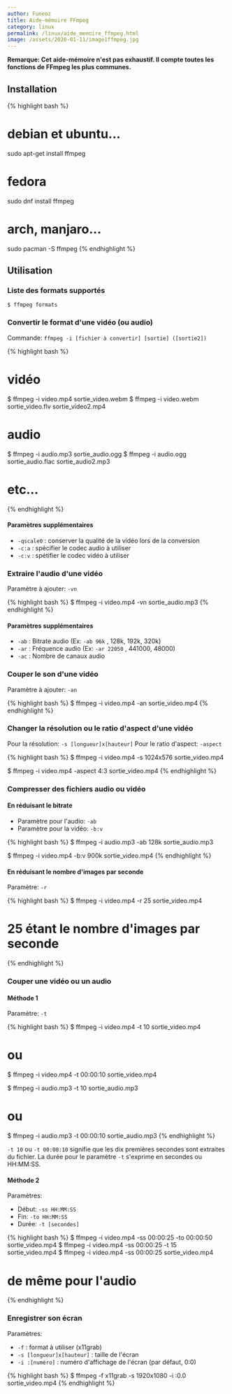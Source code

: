 ```yaml
---
author: Funeoz
title: Aide-mémoire FFmpeg
category: linux
permalink: /linux/aide_memoire_ffmpeg.html
image: /assets/2020-01-11/image1ffmpeg.jpg
---
```


**Remarque: Cet aide-mémoire n'est pas exhaustif. Il compte toutes les fonctions de FFmpeg les plus communes.**

## Installation

{% highlight bash %}
# debian et ubuntu...
sudo apt-get install ffmpeg
# fedora
sudo dnf install ffmpeg
# arch, manjaro...
sudo pacman -S ffmpeg
{% endhighlight %}

## Utilisation

### Liste des formats supportés

```$ ffmpeg formats```

### Convertir le format d'une vidéo (ou audio)

Commande: ```ffmpeg -i [fichier à convertir] [sortie] ([sortie2])```

{% highlight bash %}
# vidéo
$ ffmpeg -i video.mp4 sortie_video.webm
$ ffmpeg -i video.webm sortie_video.flv sortie_video2.mp4

# audio
$ ffmpeg -i audio.mp3 sortie_audio.ogg
$ ffmpeg -i audio.ogg sortie_audio.flac sortie_audio2.mp3
# etc... 
{% endhighlight %}

#### Paramètres supplémentaires

- ```-qscale0``` : conserver la qualité de la vidéo lors de la conversion
- ```-c:a``` : spécifier le codec audio à utiliser
- ```-c:v``` : spétifier le codec vidéo à utiliser

### Extraire l'audio d'une vidéo

Paramètre à ajouter: ```-vn```

{% highlight bash %}
$ ffmpeg -i video.mp4 -vn sortie_audio.mp3
{% endhighlight %}

#### Paramètres supplémentaires

- ```-ab``` : Bitrate audio (Ex: ```-ab 96k``` , 128k, 192k, 320k)
- ```-ar``` : Fréquence audio (Ex: ```-ar 22050``` , 441000, 48000)
- ```-ac``` : Nombre de canaux audio

### Couper le son d'une vidéo

Paramètre à ajouter: ```-an```

{% highlight bash %}
$ ffmpeg -i video.mp4 -an sortie_video.mp4
{% endhighlight %}

### Changer la résolution ou le ratio d'aspect d'une vidéo 

Pour la résolution: ```-s [longueur]x[hauteur]```
Pour le ratio d'aspect: ```-aspect```

{% highlight bash %}
$ ffmpeg -i video.mp4 -s 1024x576 sortie_video.mp4

$ ffmpeg -i video.mp4 -aspect 4:3 sortie_video.mp4
{% endhighlight %}

### Compresser des fichiers audio ou vidéo

#### En réduisant le bitrate

- Paramètre pour l'audio: ```-ab```
- Paramètre pour la vidéo: ```-b:v```

{% highlight bash %}
$ ffmpeg -i audio.mp3 -ab 128k sortie_audio.mp3

$ ffmpeg -i video.mp4 -b:v 900k sortie_video.mp4
{% endhighlight %}

#### En réduisant le nombre d'images par seconde

Paramètre: ```-r```

{% highlight bash %}
$ ffmpeg -i video.mp4 -r 25 sortie_video.mp4
# 25 étant le nombre d'images par seconde
{% endhighlight %}

### Couper une vidéo ou un audio

#### Méthode 1

Paramètre: ```-t```

{% highlight bash %}
$ ffmpeg -i video.mp4 -t 10 sortie_video.mp4
# ou
$ ffmpeg -i video.mp4 -t 00:00:10 sortie_video.mp4

$ ffmpeg -i audio.mp3 -t 10 sortie_audio.mp3
# ou
$ ffmpeg -i audio.mp3 -t 00:00:10 sortie_audio.mp3
{% endhighlight %}

```-t 10``` ou ```-t 00:00:10``` signifie que les dix premières secondes sont extraites du fichier.
La durée pour le paramètre ```-t``` s'exprime en secondes ou HH:MM:SS.

#### Méthode 2

Paramètres: 
- Début: ```-ss HH:MM:SS```
- Fin: ```-to HH:MM:SS```
- Durée: ```-t [secondes]```

{% highlight bash %}
$ ffmpeg -i video.mp4 -ss 00:00:25 -to 00:00:50 sortie_video.mp4
$ ffmpeg -i video.mp4 -ss 00:00:25 -t 15 sortie_video.mp4
$ ffmpeg -i video.mp4 -ss 00:00:25 sortie_video.mp4

# de même pour l'audio
{% endhighlight %}

### Enregistrer son écran

Paramètres:

- ```-f``` : format à utiliser (x11grab)
- ```-s [longueur]x[hauteur]``` : taille de l'écran
- ```-i :[numéro]``` : numéro d'affichage de l'écran (par défaut, 0:0)

{% highlight bash %}
$ ffmpeg -f x11grab -s 1920x1080 -i :0.0 sortie_video.mp4
{% endhighlight %}




















